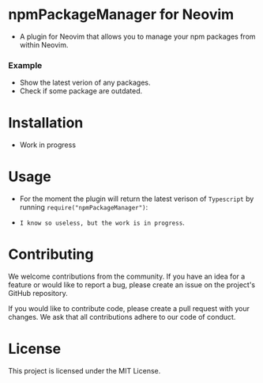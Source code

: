 # npmPackageManager for Neovim

- A plugin for Neovim that allows you to manage your npm packages from within Neovim.

### Example

- Show the latest verion of any packages.
- Check if some package are outdated.

# Installation

- Work in progress

# Usage

- For the moment the plugin will return the latest verison of `Typescript` by running `require("npmPackageManager")`:

- `I know so useless, but the work is in progress`.

# Contributing

We welcome contributions from the community. If you have an idea for a feature or would like to report a bug, please create an issue on the project's GitHub repository.

If you would like to contribute code, please create a pull request with your changes. We ask that all contributions adhere to our code of conduct.

# License

This project is licensed under the MIT License.
